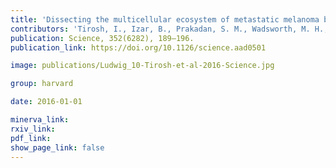 ```yaml
---
title: 'Dissecting the multicellular ecosystem of metastatic melanoma by single-cell RNA-seq.'
contributors: 'Tirosh, I., Izar, B., Prakadan, S. M., Wadsworth, M. H., Treacy, D., Trombetta, J. J., Rotem, A., Rodman, C., … Garraway, L. A. (2016).'
publication: Science, 352(6282), 189–196.
publication_link: https://doi.org/10.1126/science.aad0501

image: publications/Ludwig_10-Tirosh-et-al-2016-Science.jpg

group: harvard

date: 2016-01-01

minerva_link:
rxiv_link:
pdf_link:
show_page_link: false
---
```

